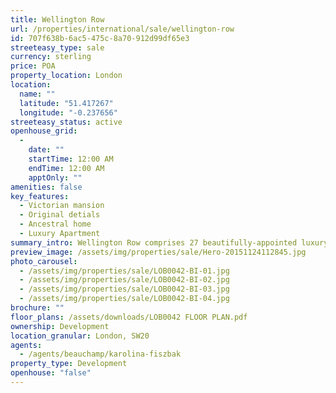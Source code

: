 ```yaml
---
title: Wellington Row
url: /properties/international/sale/wellington-row
id: 707f638b-6ac5-475c-8a70-912d99df65e3
streeteasy_type: sale
currency: sterling
price: POA
property_location: London
location:
  name: ""
  latitude: "51.417267"
  longitude: "-0.237656"
streeteasy_status: active
openhouse_grid:
  - 
    date: ""
    startTime: 12:00 AM
    endTime: 12:00 AM
    apptOnly: ""
amenities: false
key_features:
  - Victorian mansion
  - Original detials
  - Ancestral home
  - Luxury Apartment
summary_intro: Wellington Row comprises 27 beautifully-appointed luxury apartments in one of Wimbledon’s most renowned buildings set in the grounds of what was once the ancestral home of the 2nd Duke of Wellington. The inspiring conversion of this Victorian mansion is being carefully crafted to retain features of the original façade which makes a striking impression.
preview_image: /assets/img/properties/sale/Hero-20151124112845.jpg
photo_carousel:
  - /assets/img/properties/sale/LOB0042-BI-01.jpg
  - /assets/img/properties/sale/LOB0042-BI-02.jpg
  - /assets/img/properties/sale/LOB0042-BI-03.jpg
  - /assets/img/properties/sale/LOB0042-BI-04.jpg
brochure: ""
floor_plans: /assets/downloads/LOB0042 FLOOR PLAN.pdf
ownership: Development
location_granular: London, SW20
agents:
  - /agents/beauchamp/karolina-fiszbak
property_type: Development
openhouse: "false"
---
```


